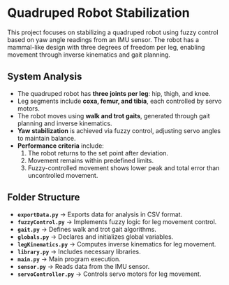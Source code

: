 # Quadruped Robot Stabilization

This project focuses on stabilizing a quadruped robot using fuzzy control based on yaw angle readings from an IMU sensor. The robot has a mammal-like design with three degrees of freedom per leg, enabling movement through inverse kinematics and gait planning.  

## System Analysis  
- The quadruped robot has **three joints per leg**: hip, thigh, and knee.  
- Leg segments include **coxa, femur, and tibia**, each controlled by servo motors.  
- The robot moves using **walk and trot gaits**, generated through gait planning and inverse kinematics.  
- **Yaw stabilization** is achieved via fuzzy control, adjusting servo angles to maintain balance.  
- **Performance criteria** include:  
  1. The robot returns to the set point after deviation.  
  2. Movement remains within predefined limits.  
  3. Fuzzy-controlled movement shows lower peak and total error than uncontrolled movement.  

## Folder Structure  
- **`exportData.py`** → Exports data for analysis in CSV format.  
- **`fuzzyControl.py`** → Implements fuzzy logic for leg movement control.  
- **`gait.py`** → Defines walk and trot gait algorithms.  
- **`globals.py`** → Declares and initializes global variables.  
- **`legKinematics.py`** → Computes inverse kinematics for leg movement.  
- **`library.py`** → Includes necessary libraries.  
- **`main.py`** → Main program execution.  
- **`sensor.py`** → Reads data from the IMU sensor.  
- **`servoController.py`** → Controls servo motors for leg movement.
